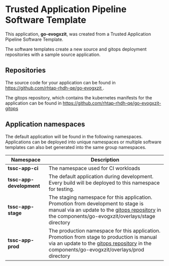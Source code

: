 # Trusted Application Pipeline Software Template

This application, **go-evogxzit**, was created from a Trusted Application Pipeline Software Template.

The software templates create a new source and gitops deployment repositories with a sample source application. 

## Repositories

The source code for your application can be found in [https://github.com/rhtap-rhdh-qe/go-evogxzit ](https://github.com/rhtap-rhdh-qe/go-evogxzit ).
 
The gitops repository, which contains the kubernetes manifests for the application can be found in 
[https://github.com/rhtap-rhdh-qe/go-evogxzit-gitops ](https://github.com/rhtap-rhdh-qe/go-evogxzit-gitops ) 

## Application namespaces 

The default application will be found in the following namespaces. Applications can be deployed into unique namespaces or multiple software templates can also bet generated into the same group namespaces.  

|  Namespace   |  Description   |  
| -------- | -------- |
| **tssc-app-ci** | The namespace used for CI workloads |
| **tssc-app-development** | The default application during development. Every build will be deployed to this namespace for testing. |
| **tssc-app-stage** | The staging namespace for this application. Promotion from development to stage is manual via an update to the [gitops repository](https://github.com/rhtap-rhdh-qe/go-evogxzit-gitops ) in the components/go-evogxzit/overlays/stage directory |
| **tssc-app-prod** | The production namespace for this application. Promotion from stage to production is manual via an update to the [gitops repository](https://github.com/rhtap-rhdh-qe/go-evogxzit-gitops ) in the components/go-evogxzit/overlays/prod directory |